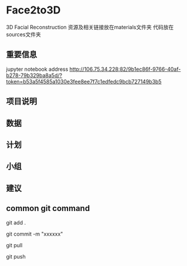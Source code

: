 # Face2to3D
3D Facial Reconstruction
资源及相关链接放在materials文件夹
代码放在sources文件夹

## 重要信息
jupyter notebook address
http://106.75.34.228:82/9b1ec86f-9766-40af-b278-79b329ba8a5d/?token=b53a5f4585a1030e3fee8ee7f7c1edfedc9bcb727149b3b5

## 项目说明

## 数据


## 计划

## 小组

## 建议

## common git command
git add .

git commit -m "xxxxxx"

git pull

git push
